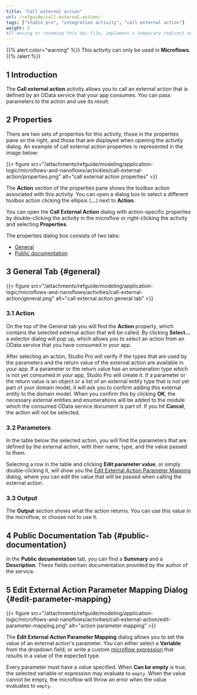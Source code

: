 ```yaml
---
title: "Call external action"
url: /refguide/call-external-action/
tags: ["studio pro", "integration activity", "call external action"]
weight: 5
#If moving or renaming this doc file, implement a temporary redirect and let the respective team know they should update the URL in the product. See Mapping to Products for more details.
---
```


{{% alert color="warning" %}}
This activity can only be used in **Microflows**.
{{% /alert %}}

## 1 Introduction

The **Call external action** activity allows you to call an external action that is defined by an OData service that your app consumes. You can pass parameters to the action and use its result.

## 2 Properties

There are two sets of properties for this activity, those in the properties pane on the right, and those that are displayed when opening the activity dialog.
An example of call external action properties is represented in the image below:

{{< figure src="/attachments/refguide/modeling/application-logic/microflows-and-nanoflows/activities/call-external-action/properties.png" alt="call external action properties" >}}

The **Action** section of the properties pane shows the toolbox action associated with this activity. You can open a dialog box to select a different toolbox action clicking the ellipsis (**…**) next to **Action**.

You can open the **Call External Action** dialog with action-specific properties by double-clicking the activity in the microflow or right-clicking the activity and selecting **Properties**.

The properties dialog box consists of two tabs:

* [General](#general)
* [Public documentation](#public-documentation)

## 3 General Tab {#general}

{{< figure src="/attachments/refguide/modeling/application-logic/microflows-and-nanoflows/activities/call-external-action/general.png" alt="call external action general tab" >}}

### 3.1 Action

On the top of the General tab you will find the **Action** property, which contains the selected external action that will be called. By clicking **Select...** a selector dialog will pop up, which allows you to select an action from an OData service that you have consumed in your app.

After selecting an action, Studio Pro will verify if the types that are used by the parameters and the return value of the external action are available in your app. If a parameter or the return value has an enumeration type which is not yet consumed in your app, Studio Pro will create it. If a parameter or the return value is an object or a list of an external entity type that is not yet part of your domain model, it will ask you to confirm adding this external entity to the domain model. When you confirm this by clicking **OK**, the necessary external entities and enumerations will be added to the module which the consumed OData service document is part of. If you hit **Cancel**, the action will not be selected.

### 3.2 Parameters

In the table below the selected action, you will find the parameters that are defined by the external action, with their name, type, and the value passed to them.

Selecting a row in the table and clicking **Edit parameter value**, or simply double-clicking it, will show you the [Edit External Action Parameter Mapping](#edit-parameter-mapping) dialog, where you can edit the value that will be passed when calling the external action.  

### 3.3 Output

The **Output** section shows what the action returns. You can use this value in the microflow, or choose not to use it.

## 4 Public Documentation Tab {#public-documentation}

In the **Public documentation** tab, you can find a **Summary** and a **Description**. These fields contain documentation provided by the author of the service.

## 5 Edit External Action Parameter Mapping Dialog {#edit-parameter-mapping}

{{< figure src="/attachments/refguide/modeling/application-logic/microflows-and-nanoflows/activities/call-external-action/edit-parameter-mapping.png" alt="action parameter mapping" >}}

The **Edit External Action Parameter Mapping** dialog allows you to set the value of an external action's parameter. You can either select a **Variable** from the dropdown field, or write a custom [microflow expression](/refguide/expressions/) that results in a value of the expected type.

Every parameter must have a value specified. When **Can be empty** is true, the selected variable or expression may evaluate to `empty`. When the value cannot be empty, the microflow will throw an error when the value evaluates to `empty`.
